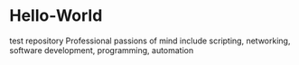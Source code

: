 # Hello-World
test repository
Professional passions of mind include scripting, networking, software development, programming, automation

